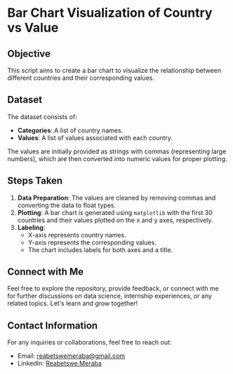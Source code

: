 # Bar Chart Visualization of Country vs Value

## Objective
This script aims to create a bar chart to visualize the relationship between different countries and their corresponding values.

## Dataset
The dataset consists of:
- **Categories**: A list of country names.
- **Values**: A list of values associated with each country.

The values are initially provided as strings with commas (representing large numbers), which are then converted into numeric values for proper plotting.

## Steps Taken
1. **Data Preparation**: The values are cleaned by removing commas and converting the data to float types.
2. **Plotting**: A bar chart is generated using `matplotlib` with the first 30 countries and their values plotted on the x and y axes, respectively.
3. **Labeling**: 
   - X-axis represents country names.
   - Y-axis represents the corresponding values.
   - The chart includes labels for both axes and a title.

## Connect with Me

Feel free to explore the repository, provide feedback, or connect with me for further discussions on data science, internship experiences, or any related topics. Let's learn and grow together!

## Contact Information

For any inquiries or collaborations, feel free to reach out:

- Email: [reabetswemeraba@gmail.com](reabetswemeraba@gmail.com)
- LinkedIn: [Reabetswe Meraba](https://www.linkedin.com/in/reabetswe-meraba-155958228?utm_source=share&utm_campaign=share_via&utm_content=profile&utm_medium=android_app
)







